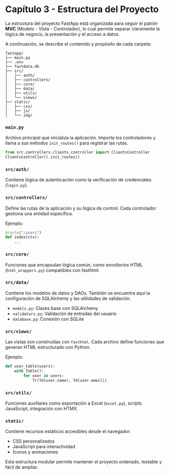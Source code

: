 # Capítulo 3 - Estructura del Proyecto

La estructura del proyecto FastApp está organizada para seguir el patrón **MVC** (Modelo - Vista - Controlador), lo cual permite separar claramente la lógica de negocio, la presentación y el acceso a datos.

A continuación, se describe el contenido y propósito de cada carpeta:

```
fastapp/
├── main.py
├── .env
├── fastdata.db
├── src/
│   ├── auth/
│   ├── controllers/
│   ├── core/
│   ├── data/
│   ├── utils/
│   └── views/
├── static/
│   ├── css/
│   ├── js/
│   └── img/
```

### `main.py`
Archivo principal que inicializa la aplicación. Importa los controladores y llama a sus métodos `init_routes()` para registrar las rutas.

```python
from src.controllers.clients_controller import ClientsController
ClientsController().init_routes()
```

### `src/auth/`
Contiene lógica de autenticación como la verificación de credenciales (`login.py`).

### `src/controllers/`
Define las rutas de la aplicación y su lógica de control. Cada controlador gestiona una entidad específica.

Ejemplo:
```python
@route("/users")
def index(ctx):
    ...
```

### `src/core/`
Funciones que encapsulan lógica común, como envoltorios HTML (`html_wrappers.py`) compatibles con fasthtml.

### `src/data/`
Contiene los modelos de datos y DAOs. También se encuentra aquí la configuración de SQLAlchemy y las utilidades de validación.

- `models.py`: Clases base con SQLAlchemy
- `validators.py`: Validación de entradas del usuario
- `database.py`: Conexión con SQLite

### `src/views/`
Las vistas son construidas con `fasthtml`. Cada archivo define funciones que generan HTML estructurado con Python.

Ejemplo:
```python
def user_table(users):
    with Table():
        for user in users:
            Tr(Td(user.name), Td(user.email))
```

### `src/utils/`
Funciones auxiliares como exportación a Excel (`excel.py`), scripts JavaScript, integración con HTMX.

### `static/`
Contiene recursos estáticos accesibles desde el navegador:
- CSS personalizados
- JavaScript para interactividad
- Íconos y animaciones

Esta estructura modular permite mantener el proyecto ordenado, testable y fácil de ampliar.
